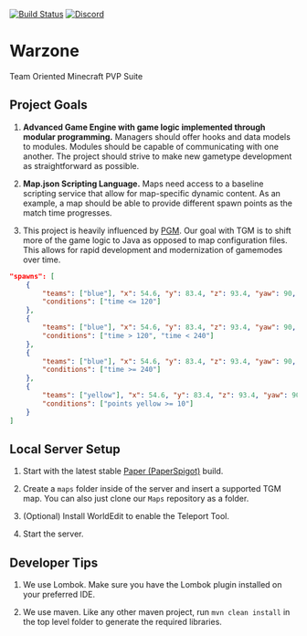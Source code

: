 [![Build Status](https://jenkins.bennydoesstuff.me/buildStatus/icon?job=TGM)](https://jenkins.bennydoesstuff.me/job/TGM)
[![Discord](https://img.shields.io/badge/chat-on%20discord-blue.svg)](https://discord.io/WarzoneMC)

# Warzone
Team Oriented Minecraft PVP Suite

## Project Goals

1. **Advanced Game Engine with game logic implemented through modular programming.** 
Managers should offer hooks and data models to modules. 
Modules should be capable of communicating with one another.
The project should strive to make new gametype development as straightforward as possible.

2. **Map.json Scripting Language.**
Maps need access to a baseline scripting service that allow for map-specific dynamic content.
As an example, a map should be able to provide different spawn points as the match time progresses.

3. This project is heavily influenced by [PGM](https://github.com/OvercastNetwork/ProjectAres). Our goal with TGM is to shift more of the game logic to Java as opposed to map configuration files. This allows for rapid development and modernization of gamemodes over time. 

```json
"spawns": [
    { 
        "teams": ["blue"], "x": 54.6, "y": 83.4, "z": 93.4, "yaw": 90,
        "conditions": ["time <= 120"]
    },
    { 
        "teams": ["blue"], "x": 54.6, "y": 83.4, "z": 93.4, "yaw": 90,
        "conditions": ["time > 120", "time < 240"]
    },
    { 
        "teams": ["blue"], "x": 54.6, "y": 83.4, "z": 93.4, "yaw": 90,
        "conditions": ["time >= 240"]
    },
    { 
        "teams": ["yellow"], "x": 54.6, "y": 83.4, "z": 93.4, "yaw": 90,
        "conditions": ["points yellow >= 10"]
    }
]
  ```
  

## Local Server Setup
 
1. Start with the latest stable [Paper (PaperSpigot)](https://destroystokyo.com/ci/job/Paper/) build. 
 
2. Create a `maps` folder inside of the server and insert a supported TGM map. You can also just clone our `Maps` repository as a folder. 
 
4. (Optional) Install WorldEdit to enable the Teleport Tool. 
 
5. Start the server.
 
## Developer Tips

1. We use Lombok. Make sure you have the Lombok plugin installed on your preferred IDE.

2. We use maven. Like any other maven project, run `mvn clean install` in the top level folder to generate the required libraries.
